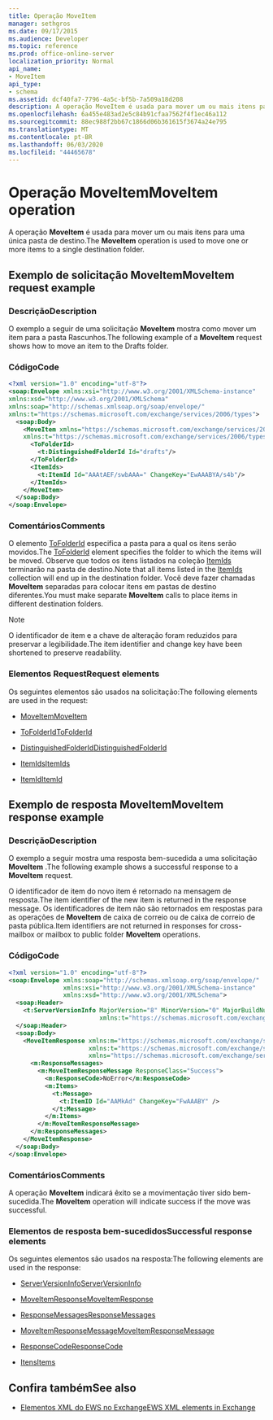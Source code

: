 ```yaml
---
title: Operação MoveItem
manager: sethgros
ms.date: 09/17/2015
ms.audience: Developer
ms.topic: reference
ms.prod: office-online-server
localization_priority: Normal
api_name:
- MoveItem
api_type:
- schema
ms.assetid: dcf40fa7-7796-4a5c-bf5b-7a509a18d208
description: A operação MoveItem é usada para mover um ou mais itens para uma única pasta de destino.
ms.openlocfilehash: 6a455e483ad2e5c84b91cfaa7562f4f1ec46a112
ms.sourcegitcommit: 88ec988f2bb67c1866d06b361615f3674a24e795
ms.translationtype: MT
ms.contentlocale: pt-BR
ms.lasthandoff: 06/03/2020
ms.locfileid: "44465678"
---
```

# <a name="moveitem-operation"></a><span data-ttu-id="ec4d0-103">Operação MoveItem</span><span class="sxs-lookup"><span data-stu-id="ec4d0-103">MoveItem operation</span></span>

<span data-ttu-id="ec4d0-104">A operação **MoveItem** é usada para mover um ou mais itens para uma única pasta de destino.</span><span class="sxs-lookup"><span data-stu-id="ec4d0-104">The **MoveItem** operation is used to move one or more items to a single destination folder.</span></span> 
  
## <a name="moveitem-request-example"></a><span data-ttu-id="ec4d0-105">Exemplo de solicitação MoveItem</span><span class="sxs-lookup"><span data-stu-id="ec4d0-105">MoveItem request example</span></span>

### <a name="description"></a><span data-ttu-id="ec4d0-106">Descrição</span><span class="sxs-lookup"><span data-stu-id="ec4d0-106">Description</span></span>

<span data-ttu-id="ec4d0-107">O exemplo a seguir de uma solicitação **MoveItem** mostra como mover um item para a pasta Rascunhos.</span><span class="sxs-lookup"><span data-stu-id="ec4d0-107">The following example of a **MoveItem** request shows how to move an item to the Drafts folder.</span></span> 
  
### <a name="code"></a><span data-ttu-id="ec4d0-108">Código</span><span class="sxs-lookup"><span data-stu-id="ec4d0-108">Code</span></span>

```XML
<?xml version="1.0" encoding="utf-8"?>
<soap:Envelope xmlns:xsi="http://www.w3.org/2001/XMLSchema-instance"
xmlns:xsd="http://www.w3.org/2001/XMLSchema"
xmlns:soap="http://schemas.xmlsoap.org/soap/envelope/"
xmlns:t="https://schemas.microsoft.com/exchange/services/2006/types">
  <soap:Body>
    <MoveItem xmlns="https://schemas.microsoft.com/exchange/services/2006/messages"
    xmlns:t="https://schemas.microsoft.com/exchange/services/2006/types">
      <ToFolderId>
        <t:DistinguishedFolderId Id="drafts"/>
      </ToFolderId>
      <ItemIds>
        <t:ItemId Id="AAAtAEF/swbAAA=" ChangeKey="EwAAABYA/s4b"/>
      </ItemIds>
    </MoveItem>
  </soap:Body>
</soap:Envelope>
```

### <a name="comments"></a><span data-ttu-id="ec4d0-109">Comentários</span><span class="sxs-lookup"><span data-stu-id="ec4d0-109">Comments</span></span>

<span data-ttu-id="ec4d0-110">O elemento [ToFolderId](tofolderid.md) especifica a pasta para a qual os itens serão movidos.</span><span class="sxs-lookup"><span data-stu-id="ec4d0-110">The [ToFolderId](tofolderid.md) element specifies the folder to which the items will be moved.</span></span> <span data-ttu-id="ec4d0-111">Observe que todos os itens listados na coleção [ItemIds](itemids.md) terminarão na pasta de destino.</span><span class="sxs-lookup"><span data-stu-id="ec4d0-111">Note that all items listed in the [ItemIds](itemids.md) collection will end up in the destination folder.</span></span> <span data-ttu-id="ec4d0-112">Você deve fazer chamadas **MoveItem** separadas para colocar itens em pastas de destino diferentes.</span><span class="sxs-lookup"><span data-stu-id="ec4d0-112">You must make separate **MoveItem** calls to place items in different destination folders.</span></span> 
  
> [!NOTE]
> <span data-ttu-id="ec4d0-113">O identificador de item e a chave de alteração foram reduzidos para preservar a legibilidade.</span><span class="sxs-lookup"><span data-stu-id="ec4d0-113">The item identifier and change key have been shortened to preserve readability.</span></span> 
  
### <a name="request-elements"></a><span data-ttu-id="ec4d0-114">Elementos Request</span><span class="sxs-lookup"><span data-stu-id="ec4d0-114">Request elements</span></span>

<span data-ttu-id="ec4d0-115">Os seguintes elementos são usados na solicitação:</span><span class="sxs-lookup"><span data-stu-id="ec4d0-115">The following elements are used in the request:</span></span>
  
- [<span data-ttu-id="ec4d0-116">MoveItem</span><span class="sxs-lookup"><span data-stu-id="ec4d0-116">MoveItem</span></span>](moveitem.md)
    
- [<span data-ttu-id="ec4d0-117">ToFolderId</span><span class="sxs-lookup"><span data-stu-id="ec4d0-117">ToFolderId</span></span>](tofolderid.md)
    
- [<span data-ttu-id="ec4d0-118">DistinguishedFolderId</span><span class="sxs-lookup"><span data-stu-id="ec4d0-118">DistinguishedFolderId</span></span>](distinguishedfolderid.md)
    
- [<span data-ttu-id="ec4d0-119">ItemIds</span><span class="sxs-lookup"><span data-stu-id="ec4d0-119">ItemIds</span></span>](itemids.md)
    
- [<span data-ttu-id="ec4d0-120">ItemId</span><span class="sxs-lookup"><span data-stu-id="ec4d0-120">ItemId</span></span>](itemid.md)
    
## <a name="moveitem-response-example"></a><span data-ttu-id="ec4d0-121">Exemplo de resposta MoveItem</span><span class="sxs-lookup"><span data-stu-id="ec4d0-121">MoveItem response example</span></span>

### <a name="description"></a><span data-ttu-id="ec4d0-122">Descrição</span><span class="sxs-lookup"><span data-stu-id="ec4d0-122">Description</span></span>

<span data-ttu-id="ec4d0-123">O exemplo a seguir mostra uma resposta bem-sucedida a uma solicitação **MoveItem** .</span><span class="sxs-lookup"><span data-stu-id="ec4d0-123">The following example shows a successful response to a **MoveItem** request.</span></span> 
  
<span data-ttu-id="ec4d0-124">O identificador de item do novo item é retornado na mensagem de resposta.</span><span class="sxs-lookup"><span data-stu-id="ec4d0-124">The item identifier of the new item is returned in the response message.</span></span> <span data-ttu-id="ec4d0-125">Os identificadores de item não são retornados em respostas para as operações de **MoveItem** de caixa de correio ou de caixa de correio de pasta pública.</span><span class="sxs-lookup"><span data-stu-id="ec4d0-125">Item identifiers are not returned in responses for cross-mailbox or mailbox to public folder **MoveItem** operations.</span></span> 
  
### <a name="code"></a><span data-ttu-id="ec4d0-126">Código</span><span class="sxs-lookup"><span data-stu-id="ec4d0-126">Code</span></span>

```XML
<?xml version="1.0" encoding="utf-8"?>
<soap:Envelope xmlns:soap="http://schemas.xmlsoap.org/soap/envelope/" 
               xmlns:xsi="http://www.w3.org/2001/XMLSchema-instance" 
               xmlns:xsd="http://www.w3.org/2001/XMLSchema">
  <soap:Header>
    <t:ServerVersionInfo MajorVersion="8" MinorVersion="0" MajorBuildNumber="662" MinorBuildNumber="0" 
                         xmlns:t="https://schemas.microsoft.com/exchange/services/2006/types"/>
  </soap:Header>
  <soap:Body>
    <MoveItemResponse xmlns:m="https://schemas.microsoft.com/exchange/services/2006/messages" 
                      xmlns:t="https://schemas.microsoft.com/exchange/services/2006/types" 
                      xmlns="https://schemas.microsoft.com/exchange/services/2006/messages">
      <m:ResponseMessages>
        <m:MoveItemResponseMessage ResponseClass="Success">
          <m:ResponseCode>NoError</m:ResponseCode>
          <m:Items>
            <t:Message>
              <t:ItemID Id="AAMkAd" ChangeKey="FwAAABY" />
            </t:Message>
          </m:Items>
        </m:MoveItemResponseMessage>
      </m:ResponseMessages>
    </MoveItemResponse>
  </soap:Body>
</soap:Envelope>
```

### <a name="comments"></a><span data-ttu-id="ec4d0-127">Comentários</span><span class="sxs-lookup"><span data-stu-id="ec4d0-127">Comments</span></span>

<span data-ttu-id="ec4d0-128">A operação **MoveItem** indicará êxito se a movimentação tiver sido bem-sucedida.</span><span class="sxs-lookup"><span data-stu-id="ec4d0-128">The **MoveItem** operation will indicate success if the move was successful.</span></span> 
  
### <a name="successful-response-elements"></a><span data-ttu-id="ec4d0-129">Elementos de resposta bem-sucedidos</span><span class="sxs-lookup"><span data-stu-id="ec4d0-129">Successful response elements</span></span>

<span data-ttu-id="ec4d0-130">Os seguintes elementos são usados na resposta:</span><span class="sxs-lookup"><span data-stu-id="ec4d0-130">The following elements are used in the response:</span></span>
  
- [<span data-ttu-id="ec4d0-131">ServerVersionInfo</span><span class="sxs-lookup"><span data-stu-id="ec4d0-131">ServerVersionInfo</span></span>](serverversioninfo.md)
    
- [<span data-ttu-id="ec4d0-132">MoveItemResponse</span><span class="sxs-lookup"><span data-stu-id="ec4d0-132">MoveItemResponse</span></span>](moveitemresponse.md)
    
- [<span data-ttu-id="ec4d0-133">ResponseMessages</span><span class="sxs-lookup"><span data-stu-id="ec4d0-133">ResponseMessages</span></span>](responsemessages.md)
    
- [<span data-ttu-id="ec4d0-134">MoveItemResponseMessage</span><span class="sxs-lookup"><span data-stu-id="ec4d0-134">MoveItemResponseMessage</span></span>](moveitemresponsemessage.md)
    
- [<span data-ttu-id="ec4d0-135">ResponseCode</span><span class="sxs-lookup"><span data-stu-id="ec4d0-135">ResponseCode</span></span>](responsecode.md)
    
- [<span data-ttu-id="ec4d0-136">Itens</span><span class="sxs-lookup"><span data-stu-id="ec4d0-136">Items</span></span>](items.md)
    
## <a name="see-also"></a><span data-ttu-id="ec4d0-137">Confira também</span><span class="sxs-lookup"><span data-stu-id="ec4d0-137">See also</span></span>



- [<span data-ttu-id="ec4d0-138">Elementos XML do EWS no Exchange</span><span class="sxs-lookup"><span data-stu-id="ec4d0-138">EWS XML elements in Exchange</span></span>](ews-xml-elements-in-exchange.md)

